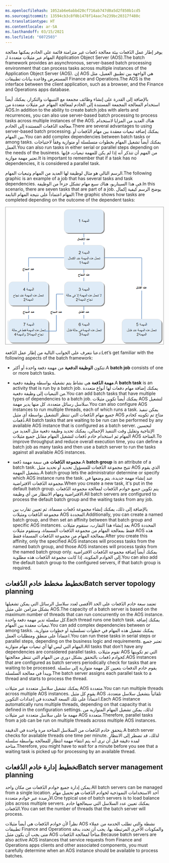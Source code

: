 ```yaml
---
ms.openlocfilehash: 1052ab6e6abbd20cf716ab747d0a5d2f850b1cd5
ms.sourcegitcommit: 13594cb3c8f0b1478f14aac7e239bc20317f480c
ms.translationtype: HT
ms.contentlocale: ar-SA
ms.lasthandoff: 03/15/2021
ms.locfileid: "6072503"
---
```

<span data-ttu-id="40e99-101">يوفر إطار عمل الدُفعات بيئة معالجة دُفعات غير متزامنة قائمة على الخادم يمكنها معالجة المهام عبر مثيلات متعددة لـ Application Object Server‏ (AOS).</span><span class="sxs-lookup"><span data-stu-id="40e99-101">The batch framework provides an asynchronous, server-based batch processing environment that can process tasks across multiple instances of the Application Object Server (AOS).</span></span> <span data-ttu-id="40e99-102">إن AOS هي الواجهة بين تطبيق العميل، مثل المستعرض وقاعدة بيانات تطبيقات Finance and Operations.</span><span class="sxs-lookup"><span data-stu-id="40e99-102">The AOS is the interface between the client application, such as a browser, and the Finance and Operations apps database.</span></span>

<span data-ttu-id="40e99-103">بالإضافة إلى القدرة على إنشاء وظائف مجمعة مع التنبيهات والتكرار، يمكنك أيضاً استخدام المعالجة المجمعة المستندة إلى الخادم لمعالجة المهام عبر مثيلات متعددة من AOS.</span><span class="sxs-lookup"><span data-stu-id="40e99-103">In addition to the ability to create batch jobs with alerts and recurrences, you can also use server-based batch processing to process tasks across multiple instances of the AOS.</span></span> <span data-ttu-id="40e99-104">هناك العديد من المزايا لاستخدام معالجة الدُفعات المستندة إلى الخادم.</span><span class="sxs-lookup"><span data-stu-id="40e99-104">There are several advantages to using server-based batch processing.</span></span> <span data-ttu-id="40e99-105">يمكنك إضافة تبعيات معقدة بين مهام الدُفعات أو بين المهام.</span><span class="sxs-lookup"><span data-stu-id="40e99-105">You can add complex dependencies between batch tasks or among tasks.</span></span> <span data-ttu-id="40e99-106">يمكنك أيضاً تشغيل المهام بخطوات متسلسلة أو متوازية وفقاً لاحتياجات العمل.</span><span class="sxs-lookup"><span data-stu-id="40e99-106">You can also run tasks in either serial or parallel steps depending on the needs of the business.</span></span> <span data-ttu-id="40e99-107">من المهم أن تتذكر أنه إذا لم يكن للمهمة تبعيات، فإنها تعتبر مهمة موازية.</span><span class="sxs-lookup"><span data-stu-id="40e99-107">It is important to remember that if a task has no dependencies, it is considered a parallel task.</span></span> 

<span data-ttu-id="40e99-108">الرسم التالي هو مثال لوظيفة لها العديد من المهام وتبعيات المهام.</span><span class="sxs-lookup"><span data-stu-id="40e99-108">The following graphic is an example of a job that has several tasks and task dependencies.</span></span> <span data-ttu-id="40e99-109">في هذا السيناريو، هناك سبع مهام تشكل جزءاً من الوظيفة.</span><span class="sxs-lookup"><span data-stu-id="40e99-109">In this scenario, there are seven tasks that are part of a job.</span></span> <span data-ttu-id="40e99-110">يوضح الرسم كيفية إكمال المهام اعتماداً على نتيجة المهام التابعة:</span><span class="sxs-lookup"><span data-stu-id="40e99-110">The graphic shows how tasks are completed depending on the outcome of the dependent tasks:</span></span>


![رسم تخطيطي لمثال لوظيفة يعرض تبعيات المهام السبع والمهام.](../media/job-tasks.png)


<span data-ttu-id="40e99-112">دعنا نتعرف على الجوانب التالية من إطار عمل الدُفعة:</span><span class="sxs-lookup"><span data-stu-id="40e99-112">Let’s get familiar with the following aspects of the batch framework:</span></span>

- <span data-ttu-id="40e99-113">تتكون **الوظيفة الدفعية** من مهمة دفعة واحدة أو أكثر.</span><span class="sxs-lookup"><span data-stu-id="40e99-113">A **batch job** consists of one or more batch tasks.</span></span>

- <span data-ttu-id="40e99-114">**مهمة الدُفعة** هي نشاط يتم تشغيله بواسطة وظيفة دفعية.</span><span class="sxs-lookup"><span data-stu-id="40e99-114">A **batch task** is an activity that is run by a batch job.</span></span> <span data-ttu-id="40e99-115">يمكنك إضافة مهام دفعات لها أنواع متعددة من التبعيات إلى وظيفة دفعية.</span><span class="sxs-lookup"><span data-stu-id="40e99-115">You can add batch tasks that have multiple types of dependencies to a batch job.</span></span> <span data-ttu-id="40e99-116">يمكنك أيضاً تكوين مثيلات AOS لتشغيل سلاسل رسائل متعددة، كل منها يدير مهمة.</span><span class="sxs-lookup"><span data-stu-id="40e99-116">You can also configure AOS instances to run multiple threads, each of which runs a task.</span></span> <span data-ttu-id="40e99-117">يمكن تنفيذ جميع مهام الدُفعات التي تنتظر التشغيل بواسطة أي مثيل AOS متاح تم تكوينه كخادم دُفعات.</span><span class="sxs-lookup"><span data-stu-id="40e99-117">All batch tasks that are waiting to be run can be performed by any available AOS instance that is configured as a batch server.</span></span> <span data-ttu-id="40e99-118">لتحسين الإنتاجية وتقليل وقت التنفيذ الإجمالي، يمكنك تحديد وظيفة دفعية مثل العديد من المهام ثم استخدام خادم دُفعات لتشغيل المهام مقابل جميع مثيلات AOS المتاحة.</span><span class="sxs-lookup"><span data-stu-id="40e99-118">To improve throughput and reduce overall execution time, you can define a batch job as many tasks and then use a batch server to run the tasks against all available AOS instances.</span></span>

- <span data-ttu-id="40e99-119">**مجموعة الدُفعات** هي سمة مهمة دُفعة.</span><span class="sxs-lookup"><span data-stu-id="40e99-119">A **batch group** is an attribute of a batch task.</span></span> <span data-ttu-id="40e99-120">تتيح مجموعة الدُفعات للمسؤول تحديد أو تحديد مثيل AOS الذي يقوم بتشغيل المهمة.</span><span class="sxs-lookup"><span data-stu-id="40e99-120">A batch group lets the administrator determine or specify which AOS instance runs the task.</span></span> <span data-ttu-id="40e99-121">عند إنشاء مهمة جديدة، يتم وضعها في مجموعة الدُفعات الافتراضية.</span><span class="sxs-lookup"><span data-stu-id="40e99-121">When you create a new task, it's put in the default batch group.</span></span> <span data-ttu-id="40e99-122">يتم تكوين جميع خوادم الدُفعات لمعالجة مجموعة الدُفعات الافتراضية ومهام الانتظار من أي وظيفة.</span><span class="sxs-lookup"><span data-stu-id="40e99-122">All batch servers are configured to process the default batch group and the waiting tasks from any job.</span></span> 

    <span data-ttu-id="40e99-123">بالإضافة إلى ذلك، يمكنك إنشاء مجموعة دُفعات مسماة، ثم تعيين تقارب بين مجموعة الدُفعات ومثيلات AOS المحددة.</span><span class="sxs-lookup"><span data-stu-id="40e99-123">Additionally, you can create a named batch group, and then set an affinity between that batch group and specific AOS instances.</span></span> <span data-ttu-id="40e99-124">بعد إنشاء هذا التقارب، ستقوم مثيلات AOS المحددة فقط بمعالجة المهام من مجموعة الدُفعات المسماة، وستقوم مثيلات AOS هذه بمعالجة المهام من مجموعة الدُفعات المسماة فقط.</span><span class="sxs-lookup"><span data-stu-id="40e99-124">After you create this affinity, only the specified AOS instances will process tasks from the named batch group, and those AOS instances will process tasks from the named batch group only.</span></span> <span data-ttu-id="40e99-125">يمكنك أيضاً إضافة مجموعة الدُفعات الافتراضية إلى الخوادم المكونة، إذا كانت مجموعة الدُفعات هذه مطلوبة.</span><span class="sxs-lookup"><span data-stu-id="40e99-125">You can also add the default batch group to the configured servers, if that batch group is required.</span></span>

## <a name="batch-server-topology-planning"></a><span data-ttu-id="40e99-126">تخطيط مخطط خادم الدُفعات</span><span class="sxs-lookup"><span data-stu-id="40e99-126">Batch server topology planning</span></span> 

<span data-ttu-id="40e99-127">تعتمد سعة خادم الدُفعات على الحد الأقصى لعدد سلاسل الرسائل التي يمكن تشغيلها بشكل متزامن على مثيل AOS.</span><span class="sxs-lookup"><span data-stu-id="40e99-127">The capacity of a batch server is based on the maximum number of threads that can run concurrently on the AOS instance.</span></span> <span data-ttu-id="40e99-128">كل سلسلة تدير مهمة دفعة واحدة.</span><span class="sxs-lookup"><span data-stu-id="40e99-128">Each thread runs one batch task.</span></span> <span data-ttu-id="40e99-129">يمكنك إضافة تبعيات معقدة بين المهام.</span><span class="sxs-lookup"><span data-stu-id="40e99-129">You can add complex dependencies between or among tasks.</span></span> <span data-ttu-id="40e99-130">يمكنك تشغيل هذه المهام في خطوات تسلسلية أو خطوات متوازية، اعتماداً على منطق ومتطلبات العمل.</span><span class="sxs-lookup"><span data-stu-id="40e99-130">You can run these tasks in serial steps or parallel steps, depending on the business logic and requirements.</span></span> <span data-ttu-id="40e99-131">تعتبر جميع المهام التي ليس لها أي تبعيات مهام متوازية.</span><span class="sxs-lookup"><span data-stu-id="40e99-131">All tasks that don't have any dependencies are considered parallel tasks.</span></span> <span data-ttu-id="40e99-132">تقوم مثيلات AOS التي تم تكوينها كخوادم دُفعات بالتحقق بشكل دوري من المهام التي تنتظر معالجتها.</span><span class="sxs-lookup"><span data-stu-id="40e99-132">AOS instances that are configured as batch servers periodically check for tasks that are waiting to be processed.</span></span> <span data-ttu-id="40e99-133">يقوم خادم الدفعات بتعيين كل مهمة متوازية إلى سلسلة ويبدأ في معالجة السلسلة.</span><span class="sxs-lookup"><span data-stu-id="40e99-133">The batch server assigns each parallel task to a thread and starts to process the thread.</span></span>

<span data-ttu-id="40e99-134">يمكنك تشغيل سلاسل متعددة عبر مثيلات AOS متعددة.</span><span class="sxs-lookup"><span data-stu-id="40e99-134">You can run multiple threads across multiple AOS instances.</span></span> <span data-ttu-id="40e99-135">يقوم كل مثيل AOS تلقائياً بتشغيل سلاسل متعددة، اعتماداً على تلك السعة المحددة في إعدادات التكوين.</span><span class="sxs-lookup"><span data-stu-id="40e99-135">Each AOS instance automatically runs multiple threads, depending on that capacity that is defined in the configuration settings.</span></span> <span data-ttu-id="40e99-136">لذلك، يمكن تشغيل المهام المتوازية من مهمة ما على سلاسل متعددة عبر مثيلات AOS متعددة.</span><span class="sxs-lookup"><span data-stu-id="40e99-136">Therefore, parallel tasks from a job can be run on multiple threads across multiple AOS instances.</span></span>

<span data-ttu-id="40e99-137">يتحقق خادم الدُفعات من السلاسل المتاحة مرة واحدة في الدقيقة.</span><span class="sxs-lookup"><span data-stu-id="40e99-137">A batch server checks for available threads one time per minute.</span></span> <span data-ttu-id="40e99-138">لذلك، قد تضطر إلى الانتظار لمدة دقيقة قبل أن ترى أنه يتم انتقاء مهمة انتظار للمعالجة بواسطة سلسلة متاحة.</span><span class="sxs-lookup"><span data-stu-id="40e99-138">Therefore, you might have to wait for a minute before you see that a waiting task is picked up for processing by an available thread.</span></span>

## <a name="batch-server-management-planning"></a><span data-ttu-id="40e99-139">تخطيط إدارة خادم الدُفعات</span><span class="sxs-lookup"><span data-stu-id="40e99-139">Batch server management planning</span></span> 

<span data-ttu-id="40e99-140">يمكن إدارة جميع خوادم الدُفعات من مكان واحد.</span><span class="sxs-lookup"><span data-stu-id="40e99-140">All batch servers can be managed from a single location.</span></span> <span data-ttu-id="40e99-141">أحد الاستخدامات النموذجية لخوادم الدُفعات هو تحميل مهام الأرصدة عبر خوادم متعددة.</span><span class="sxs-lookup"><span data-stu-id="40e99-141">One typical use of batch servers is to load balance jobs across multiple servers.</span></span> <span data-ttu-id="40e99-142">يمكنك تعيين عدد السلاسل التي سيعالجها خادم الدُفعات.</span><span class="sxs-lookup"><span data-stu-id="40e99-142">You can set the number of threads that the batch server will process.</span></span>

<span data-ttu-id="40e99-143">نظراً لأن خوادم الدُفعات هي أيضاً مثيلات AOS نشطة والتي تطلب الخدمة من عملاء تطبيقات Finance and Operations والمكونات الأخرى المرتبطة بها، يجب أن تحدد بدقة متى يجب أن يكون مثيل AOS متاحاً لمعالجة الدُفعات.</span><span class="sxs-lookup"><span data-stu-id="40e99-143">Because batch servers are also active AOS instances that service requests from Finance and Operations apps clients and other associated components, you must carefully determine when an AOS instance should be available to process batches.</span></span>

